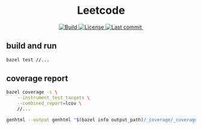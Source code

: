<h1 align="center">Leetcode</h1>

<div align="center"><p>
    <a href="https://github.com/liubang/leetcode/actions">
        <img src="https://img.shields.io/github/workflow/status/liubang/leetcode/integrate?style=flat-square" alt="Build" />
    </a>
    <a href="https://github.com/liubang/leetcode/blob/main/LICENSE">
        <img src="https://img.shields.io/github/license/liubang/leetcode?style=flat-square&logo=MIT&label=License" alt="License"/>
    </a>
    <a href="https://github.com/liubang/leetcode/pulse">
        <img src="https://img.shields.io/github/last-commit/liubang/leetcode?style=flat-square" alt="Last commit"/>
    </a>
    <a href="#">
        <img src="https://img.shields.io/github/languages/top/liubang/leetcode?style=flat-square"
alt="" />
    </a>
</p></div>

## build and run

```bash
bazel test //...
```

## coverage report

```bash
bazel coverage -s \
    --instrument_test_targets \
    --combined_report=lcov \
    //...

genhtml --output genhtml "$(bazel info output_path)/_coverage/_coverage_report.dat"
```

